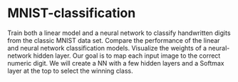 # MNIST-classification

Train both a linear model and a neural network to classify handwritten digits from the classic MNIST data set.
Compare the performance of the linear and neural network classification models.
Visualize the weights of a neural-network hidden layer.
Our goal is to map each input image to the correct numeric digit. We will create a NN with a few hidden layers and a Softmax layer at the top to select the winning class.
